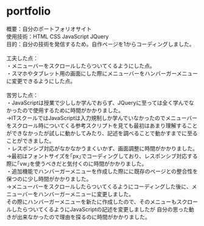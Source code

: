 # portfolio
概要：自分のポートフォリオサイト</br>
使用技術：HTML CSS JavaScript JQuery</br>
目的：自分の技術を発信するため。自作ページを1からコーディングしました。</br>
</br>
工夫した点：</br>
・メニューバーをスクロールしたらついてくるようにした点。</br>
・スマホやタブレット用の画面にした際にメニューバーをハンバーガーメニューに変更できるようにした点。</br>
</br>
苦労した点：</br>
・JavaScriptは授業で少ししか学んでおらず、JQueryに至っては全く学んでなかったので使用するために時間がかかりました。</br>
→ITスクールではJavaScriptは入力規制しか学んでいなかったのでメニューバーをスクロール時についてくる参考スクリプトを見ても最初はあまり理解することができなかったが試しに動かしてみたり、記述を調べることで動かすまでに至ることができました。</br>
・レスポンシブ対応がなかなかうまくいかず、画面調整に時間がかかりました。</br>
→最初はフォントサイズを｢px｣でコーディングしており、レスポンシブ対応する際に｢vw｣を使うべきだと気付くのに時間がかかりました。</br>
・追加機能でハンバーガーメニューを作成した際にに既存のページとの整合性を保つのに少し時間がかかりました。</br>
→メニューバーをスクロールしたらついてくるようにコーディングした後に、メニューバーをハンバーガーメニューに変更しました。</br>
その際にハンバーガーメニューを新たに作成したので、そのメニューもスクロールしたらついてくるようにJavaScriptの記述を変更しましたが
自分の思った動きが出来なかったので理由を探るのに時間がかかりました。
